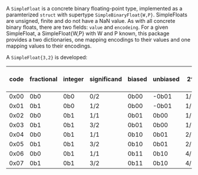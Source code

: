A `SimpleFloat` is a concrete binary floating-point type, implemented as a paramterized `struct` with supertype `SimpleBinaryFloat{W,P}`. SimpleFloats are unsigned, finite and do not have a NaN value. As with all concrete binary floats, there are two fields: `value` and `encodeing`. For a given SimpleFloat, a SimpleFloat{W,P} with W and P known, this package provides a two dictionaries, one mapping encodings to their values and one mapping values to their encodings. 

A `SimpleFloat{3,2}` is developed:


| code | fractional | integer | significand | biased | unbiased | 2^    | significand * exponent |
|------|------------|---------|-------------|--------|----------|-------|------------------------|
| 0x00 |   0b0      |   0b0   |  0/2        |  0b00  |  -0b01   |  1/2  |            0           |
| 0x01 |   0b1      |   0b0   |  1/2        |  0b00  |  -0b01   |  1/2  |          1/4           |
| 0x02 |   0b0      |   0b1   |  1/1        |  0b01  |   0b00   |  1/1  |          1/1           |
| 0x03 |   0b1      |   0b1   |  3/2        |  0b01  |   0b00   |  1/1  |          3/2           |
| 0x04 |   0b0      |   0b1   |  1/1        |  0b10  |   0b01   |  2/1  |          2/1           |
| 0x05 |   0b1      |   0b1   |  3/2        |  0b10  |   0b01   |  2/1  |          3/1           |
| 0x06 |   0b0      |   0b1   |  1/1        |  0b11  |   0b10   |  4/1  |          4/1           |
| 0x07 |   0b1      |   0b1   |  3/2        |  0b11  |   0b10   |  4/1  |          6/1           |


